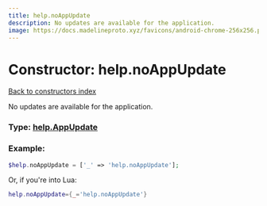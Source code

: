 ```yaml
---
title: help.noAppUpdate
description: No updates are available for the application.
image: https://docs.madelineproto.xyz/favicons/android-chrome-256x256.png
---
```

# Constructor: help.noAppUpdate  
[Back to constructors index](index.md)



No updates are available for the application.




### Type: [help.AppUpdate](../types/help.AppUpdate.md)


### Example:

```php
$help.noAppUpdate = ['_' => 'help.noAppUpdate'];
```  


Or, if you're into Lua:

```lua
help.noAppUpdate={_='help.noAppUpdate'}

```


